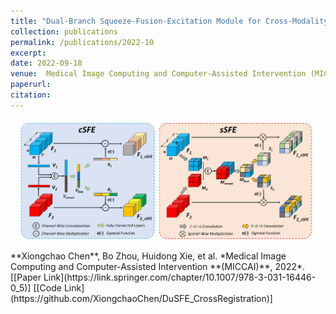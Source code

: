 ```yaml
---
title: "Dual-Branch Squeeze-Fusion-Excitation Module for Cross-Modality Registration of Cardiac SPECT and CT"
collection: publications
permalink: /publications/2022-10
excerpt: 
date: 2022-09-18
venue:  Medical Image Computing and Computer-Assisted Intervention (MICCAI)
paperurl:  
citation: 
---
```

<p align="center">
  <img width="750" src="../figures/2022-MICCAI-Chen.png">
</p>
**Xiongchao Chen**, Bo Zhou, Huidong Xie, et al. *Medical Image Computing and Computer-Assisted Intervention **(MICCAI)**, 2022*.  
[[Paper Link](https://link.springer.com/chapter/10.1007/978-3-031-16446-0_5)] [[Code Link](https://github.com/XiongchaoChen/DuSFE_CrossRegistration)]  
